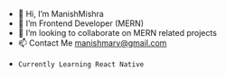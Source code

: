 - 👋 Hi, I’m ManishMishra
- 🌱 I’m Frontend Developer (MERN)
- 💞️ I’m looking to collaborate on MERN related projects
- 📫 Contact Me manishmarv@gmail.com
-     Currently Learning React Native
